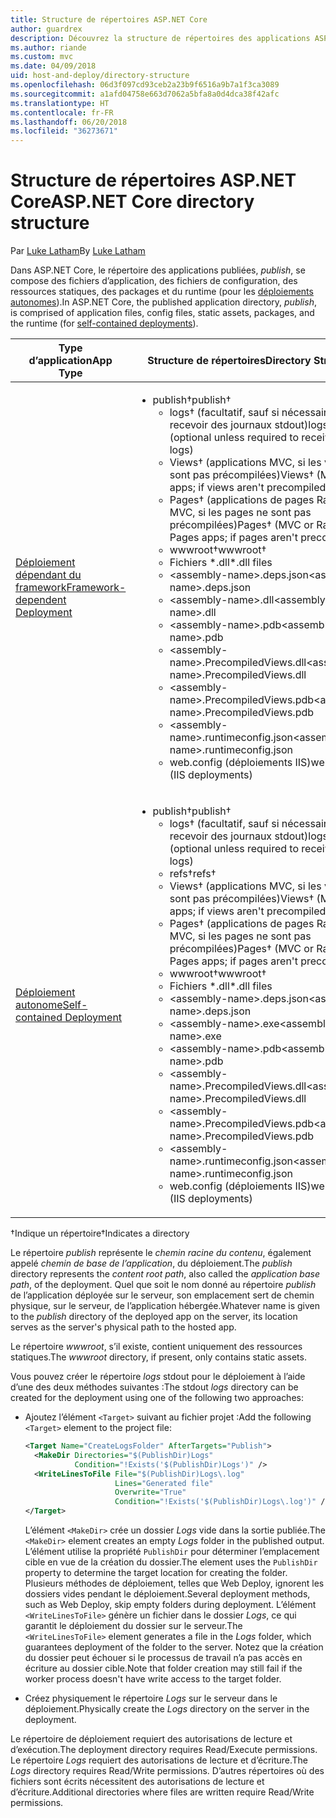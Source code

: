 ```yaml
---
title: Structure de répertoires ASP.NET Core
author: guardrex
description: Découvrez la structure de répertoires des applications ASP.NET Core publiées.
ms.author: riande
ms.custom: mvc
ms.date: 04/09/2018
uid: host-and-deploy/directory-structure
ms.openlocfilehash: 06d3f097cd93ceb2a23b9f6516a9b7a1f3ca3089
ms.sourcegitcommit: a1afd04758e663d7062a5bfa8a0d4dca38f42afc
ms.translationtype: HT
ms.contentlocale: fr-FR
ms.lasthandoff: 06/20/2018
ms.locfileid: "36273671"
---
```

# <a name="aspnet-core-directory-structure"></a><span data-ttu-id="3962e-103">Structure de répertoires ASP.NET Core</span><span class="sxs-lookup"><span data-stu-id="3962e-103">ASP.NET Core directory structure</span></span>

<span data-ttu-id="3962e-104">Par [Luke Latham](https://github.com/guardrex)</span><span class="sxs-lookup"><span data-stu-id="3962e-104">By [Luke Latham](https://github.com/guardrex)</span></span>

<span data-ttu-id="3962e-105">Dans ASP.NET Core, le répertoire des applications publiées, *publish*, se compose des fichiers d’application, des fichiers de configuration, des ressources statiques, des packages et du runtime (pour les [déploiements autonomes](/dotnet/core/deploying/#self-contained-deployments-scd)).</span><span class="sxs-lookup"><span data-stu-id="3962e-105">In ASP.NET Core, the published application directory, *publish*, is comprised of application files, config files, static assets, packages, and the runtime (for [self-contained deployments](/dotnet/core/deploying/#self-contained-deployments-scd)).</span></span>


| <span data-ttu-id="3962e-106">Type d’application</span><span class="sxs-lookup"><span data-stu-id="3962e-106">App Type</span></span> | <span data-ttu-id="3962e-107">Structure de répertoires</span><span class="sxs-lookup"><span data-stu-id="3962e-107">Directory Structure</span></span> |
| -------- | ------------------- |
| [<span data-ttu-id="3962e-108">Déploiement dépendant du framework</span><span class="sxs-lookup"><span data-stu-id="3962e-108">Framework-dependent Deployment</span></span>](/dotnet/core/deploying/#framework-dependent-deployments-fdd) | <ul><li><span data-ttu-id="3962e-109">publish&dagger;</span><span class="sxs-lookup"><span data-stu-id="3962e-109">publish&dagger;</span></span><ul><li><span data-ttu-id="3962e-110">logs&dagger; (facultatif, sauf si nécessaire pour recevoir des journaux stdout)</span><span class="sxs-lookup"><span data-stu-id="3962e-110">logs&dagger; (optional unless required to receive stdout logs)</span></span></li><li><span data-ttu-id="3962e-111">Views&dagger; (applications MVC, si les vues ne sont pas précompilées)</span><span class="sxs-lookup"><span data-stu-id="3962e-111">Views&dagger; (MVC apps; if views aren't precompiled)</span></span></li><li><span data-ttu-id="3962e-112">Pages&dagger; (applications de pages Razor ou MVC, si les pages ne sont pas précompilées)</span><span class="sxs-lookup"><span data-stu-id="3962e-112">Pages&dagger; (MVC or Razor Pages apps; if pages aren't precompiled)</span></span></li><li><span data-ttu-id="3962e-113">wwwroot&dagger;</span><span class="sxs-lookup"><span data-stu-id="3962e-113">wwwroot&dagger;</span></span></li><li><span data-ttu-id="3962e-114">Fichiers \*\.dll</span><span class="sxs-lookup"><span data-stu-id="3962e-114">\*\.dll files</span></span></li><li><span data-ttu-id="3962e-115">\<assembly-name>.deps.json</span><span class="sxs-lookup"><span data-stu-id="3962e-115">\<assembly-name>.deps.json</span></span></li><li><span data-ttu-id="3962e-116">\<assembly-name>.dll</span><span class="sxs-lookup"><span data-stu-id="3962e-116">\<assembly-name>.dll</span></span></li><li><span data-ttu-id="3962e-117">\<assembly-name>.pdb</span><span class="sxs-lookup"><span data-stu-id="3962e-117">\<assembly-name>.pdb</span></span></li><li><span data-ttu-id="3962e-118">\<assembly-name>.PrecompiledViews.dll</span><span class="sxs-lookup"><span data-stu-id="3962e-118">\<assembly-name>.PrecompiledViews.dll</span></span></li><li><span data-ttu-id="3962e-119">\<assembly-name>.PrecompiledViews.pdb</span><span class="sxs-lookup"><span data-stu-id="3962e-119">\<assembly-name>.PrecompiledViews.pdb</span></span></li><li><span data-ttu-id="3962e-120">\<assembly-name>.runtimeconfig.json</span><span class="sxs-lookup"><span data-stu-id="3962e-120">\<assembly-name>.runtimeconfig.json</span></span></li><li><span data-ttu-id="3962e-121">web.config (déploiements IIS)</span><span class="sxs-lookup"><span data-stu-id="3962e-121">web.config (IIS deployments)</span></span></li></ul></li></ul> |
| [<span data-ttu-id="3962e-122">Déploiement autonome</span><span class="sxs-lookup"><span data-stu-id="3962e-122">Self-contained Deployment</span></span>](/dotnet/core/deploying/#self-contained-deployments-scd) | <ul><li><span data-ttu-id="3962e-123">publish&dagger;</span><span class="sxs-lookup"><span data-stu-id="3962e-123">publish&dagger;</span></span><ul><li><span data-ttu-id="3962e-124">logs&dagger; (facultatif, sauf si nécessaire pour recevoir des journaux stdout)</span><span class="sxs-lookup"><span data-stu-id="3962e-124">logs&dagger; (optional unless required to receive stdout logs)</span></span></li><li><span data-ttu-id="3962e-125">refs&dagger;</span><span class="sxs-lookup"><span data-stu-id="3962e-125">refs&dagger;</span></span></li><li><span data-ttu-id="3962e-126">Views&dagger; (applications MVC, si les vues ne sont pas précompilées)</span><span class="sxs-lookup"><span data-stu-id="3962e-126">Views&dagger; (MVC apps; if views aren't precompiled)</span></span></li><li><span data-ttu-id="3962e-127">Pages&dagger; (applications de pages Razor ou MVC, si les pages ne sont pas précompilées)</span><span class="sxs-lookup"><span data-stu-id="3962e-127">Pages&dagger; (MVC or Razor Pages apps; if pages aren't precompiled)</span></span></li><li><span data-ttu-id="3962e-128">wwwroot&dagger;</span><span class="sxs-lookup"><span data-stu-id="3962e-128">wwwroot&dagger;</span></span></li><li><span data-ttu-id="3962e-129">Fichiers \*.dll</span><span class="sxs-lookup"><span data-stu-id="3962e-129">\*.dll files</span></span></li><li><span data-ttu-id="3962e-130">\<assembly-name>.deps.json</span><span class="sxs-lookup"><span data-stu-id="3962e-130">\<assembly-name>.deps.json</span></span></li><li><span data-ttu-id="3962e-131">\<assembly-name>.exe</span><span class="sxs-lookup"><span data-stu-id="3962e-131">\<assembly-name>.exe</span></span></li><li><span data-ttu-id="3962e-132">\<assembly-name>.pdb</span><span class="sxs-lookup"><span data-stu-id="3962e-132">\<assembly-name>.pdb</span></span></li><li><span data-ttu-id="3962e-133">\<assembly-name>.PrecompiledViews.dll</span><span class="sxs-lookup"><span data-stu-id="3962e-133">\<assembly-name>.PrecompiledViews.dll</span></span></li><li><span data-ttu-id="3962e-134">\<assembly-name>.PrecompiledViews.pdb</span><span class="sxs-lookup"><span data-stu-id="3962e-134">\<assembly-name>.PrecompiledViews.pdb</span></span></li><li><span data-ttu-id="3962e-135">\<assembly-name>.runtimeconfig.json</span><span class="sxs-lookup"><span data-stu-id="3962e-135">\<assembly-name>.runtimeconfig.json</span></span></li><li><span data-ttu-id="3962e-136">web.config (déploiements IIS)</span><span class="sxs-lookup"><span data-stu-id="3962e-136">web.config (IIS deployments)</span></span></li></ul></li></ul> |

<span data-ttu-id="3962e-137">&dagger;Indique un répertoire</span><span class="sxs-lookup"><span data-stu-id="3962e-137">&dagger;Indicates a directory</span></span>

<span data-ttu-id="3962e-138">Le répertoire *publish* représente le *chemin racine du contenu*, également appelé *chemin de base de l’application*, du déploiement.</span><span class="sxs-lookup"><span data-stu-id="3962e-138">The *publish* directory represents the *content root path*, also called the *application base path*, of the deployment.</span></span> <span data-ttu-id="3962e-139">Quel que soit le nom donné au répertoire *publish* de l’application déployée sur le serveur, son emplacement sert de chemin physique, sur le serveur, de l’application hébergée.</span><span class="sxs-lookup"><span data-stu-id="3962e-139">Whatever name is given to the *publish* directory of the deployed app on the server, its location serves as the server's physical path to the hosted app.</span></span>

<span data-ttu-id="3962e-140">Le répertoire *wwwroot*, s’il existe, contient uniquement des ressources statiques.</span><span class="sxs-lookup"><span data-stu-id="3962e-140">The *wwwroot* directory, if present, only contains static assets.</span></span>

<span data-ttu-id="3962e-141">Vous pouvez créer le répertoire *logs* stdout pour le déploiement à l’aide d’une des deux méthodes suivantes :</span><span class="sxs-lookup"><span data-stu-id="3962e-141">The stdout *logs* directory can be created for the deployment using one of the following two approaches:</span></span>

* <span data-ttu-id="3962e-142">Ajoutez l’élément `<Target>` suivant au fichier projet :</span><span class="sxs-lookup"><span data-stu-id="3962e-142">Add the following `<Target>` element to the project file:</span></span>

   ```xml
   <Target Name="CreateLogsFolder" AfterTargets="Publish">
     <MakeDir Directories="$(PublishDir)Logs" 
              Condition="!Exists('$(PublishDir)Logs')" />
     <WriteLinesToFile File="$(PublishDir)Logs\.log" 
                       Lines="Generated file" 
                       Overwrite="True" 
                       Condition="!Exists('$(PublishDir)Logs\.log')" />
   </Target>
   ```

   <span data-ttu-id="3962e-143">L’élément `<MakeDir>` crée un dossier *Logs* vide dans la sortie publiée.</span><span class="sxs-lookup"><span data-stu-id="3962e-143">The `<MakeDir>` element creates an empty *Logs* folder in the published output.</span></span> <span data-ttu-id="3962e-144">L’élément utilise la propriété `PublishDir` pour déterminer l’emplacement cible en vue de la création du dossier.</span><span class="sxs-lookup"><span data-stu-id="3962e-144">The element uses the `PublishDir` property to determine the target location for creating the folder.</span></span> <span data-ttu-id="3962e-145">Plusieurs méthodes de déploiement, telles que Web Deploy, ignorent les dossiers vides pendant le déploiement.</span><span class="sxs-lookup"><span data-stu-id="3962e-145">Several deployment methods, such as Web Deploy, skip empty folders during deployment.</span></span> <span data-ttu-id="3962e-146">L’élément `<WriteLinesToFile>` génère un fichier dans le dossier *Logs*, ce qui garantit le déploiement du dossier sur le serveur.</span><span class="sxs-lookup"><span data-stu-id="3962e-146">The `<WriteLinesToFile>` element generates a file in the *Logs* folder, which guarantees deployment of the folder to the server.</span></span> <span data-ttu-id="3962e-147">Notez que la création du dossier peut échouer si le processus de travail n’a pas accès en écriture au dossier cible.</span><span class="sxs-lookup"><span data-stu-id="3962e-147">Note that folder creation may still fail if the worker process doesn't have write access to the target folder.</span></span>

* <span data-ttu-id="3962e-148">Créez physiquement le répertoire *Logs* sur le serveur dans le déploiement.</span><span class="sxs-lookup"><span data-stu-id="3962e-148">Physically create the *Logs* directory on the server in the deployment.</span></span>

<span data-ttu-id="3962e-149">Le répertoire de déploiement requiert des autorisations de lecture et d’exécution.</span><span class="sxs-lookup"><span data-stu-id="3962e-149">The deployment directory requires Read/Execute permissions.</span></span> <span data-ttu-id="3962e-150">Le répertoire *Logs* requiert des autorisations de lecture et d’écriture.</span><span class="sxs-lookup"><span data-stu-id="3962e-150">The *Logs* directory requires Read/Write permissions.</span></span> <span data-ttu-id="3962e-151">D’autres répertoires où des fichiers sont écrits nécessitent des autorisations de lecture et d’écriture.</span><span class="sxs-lookup"><span data-stu-id="3962e-151">Additional directories where files are written require Read/Write permissions.</span></span>
